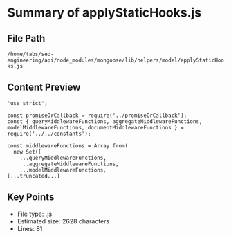 # Summary of applyStaticHooks.js
  
## File Path
`/home/tabs/seo-engineering/api/node_modules/mongoose/lib/helpers/model/applyStaticHooks.js`

## Content Preview
```
'use strict';

const promiseOrCallback = require('../promiseOrCallback');
const { queryMiddlewareFunctions, aggregateMiddlewareFunctions, modelMiddlewareFunctions, documentMiddlewareFunctions } = require('../../constants');

const middlewareFunctions = Array.from(
  new Set([
    ...queryMiddlewareFunctions,
    ...aggregateMiddlewareFunctions,
    ...modelMiddlewareFunctions,
[...truncated...]
```

## Key Points
- File type: .js
- Estimated size: 2628 characters
- Lines: 81
